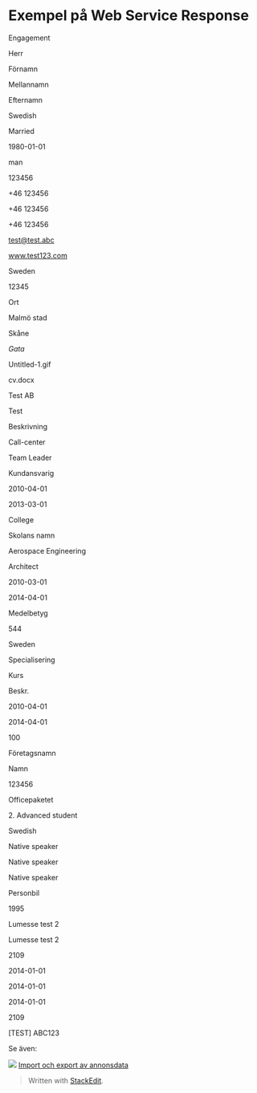 # Exempel på Web Service Response

<Candidate id="26980851" language="gb">

<PersonalDetails>

<CurrentEmploymentStatus id="17">Engagement</CurrentEmploymentStatus>

<Title id="1">Mr</Title>

<TitleGrade>Herr</TitleGrade>

<FirstName>Förnamn</FirstName>

<MiddleName>Mellannamn</MiddleName>

<LastName>Efternamn</LastName>

<Nationality iso="SE" id="204">Swedish</Nationality>

<MaritalStatus id="2">Married</MaritalStatus>

<DateOfBirth>1980-01-01</DateOfBirth>

<Gender>man</Gender>

<SSN>123456</SSN>

<Phone type="private">+46 123456</Phone>

<Phone type="work">+46 123456</Phone>

<Phone type="cellular">+46 123456</Phone>

<Email>test@test.abc</Email>

<Homepage>www.test123.com</Homepage>

<PostalAddress>

<Nationality iso="SE" id="204">Sweden</Nationality>

<PostalCode>12345</PostalCode>

<PostalArea>Ort</PostalArea>

<Municipality id="543">Malmö stad</Municipality>

<County id="46">Skåne</County>

<Address>Gata</Address>

</PostalAddress>

<PhotoFileName>Untitled-1.gif</PhotoFileName>

<CVFileName>cv.docx</CVFileName>

</PersonalDetails>

<EmploymentHistory>

<Employment current="1" id="29980191">

<EmployerName>Test AB</EmployerName>

<PositionTitle>Test</PositionTitle>

<PositionDescription>Beskrivning</PositionDescription>

<Sector id="35"/>

<JobCategory id="35">Call-center</JobCategory>

<SubCategory id="357">Team Leader</SubCategory>

<WorkRole id="6">Kundansvarig</WorkRole>

<StartDate>2010-04-01</StartDate>

<EndDate>2013-03-01</EndDate>

</Employment>

</EmploymentHistory>

<EducationHistory>

<Education current="1" id="20060247">

<InstituteType id="3">College</InstituteType>

<InstituteName>Skolans namn</InstituteName>

<AreaOfEducation id="98">Aerospace Engineering</AreaOfEducation>

<Degree id="91">Architect</Degree>

<StartDate>2010-03-01</StartDate>

<EndDate>2014-04-01</EndDate>

<AverageGrade>Medelbetyg</AverageGrade>

<ResultPoints>544</ResultPoints>

<Country iso="SE" id="14">Sweden</Country>

<Comments>Specialisering</Comments>

</Education>

</EducationHistory>

<Certifications>

<Certification id="5101959">

<Name>Kurs</Name>

<Description>Beskr.</Description>

<StartDate>2010-04-01</StartDate>

<EndDate>2014-04-01</EndDate>

<Duration type="hours">100</Duration>

</Certification>

</Certifications>

<References>

<Reference id="3686853">

<CompanyName>Företagsnamn</CompanyName>

<PersonName>Namn</PersonName>

<ContactInfo>123456</ContactInfo>

</Reference>

</References>

<Competencies name="IT Knowledge">

<Competency id="12018913">

<Name>Officepaketet</Name>

<Level id="3">2. Advanced student</Level>

</Competency>

</Competencies>

<Competencies name="Language">

<Competency id="21575765">

<Name iso="SE" id="204">Swedish</Name>

<Level type="speaking" id="3">Native speaker</Level>

<Level type="reading" id="3">Native speaker</Level>

<Level type="writing" id="3">Native speaker</Level>

</Competency>

</Competencies>

<Competencies name="Driverlicense">

<Competency id="6315595"><Name id="1">Personbil</Name>

<Level type="date">1995</Level>

</Competency>

</Competencies>

<Personality>

<Trait id="22"/><Trait id="31"/><Trait id="1"/><Trait id="4"/>

</Personality>

<InternalDocuments/>

<Applications>

<Application id="1029513">

<ProjectTitle>Lumesse test 2</ProjectTitle>

<VacancyTitle>Lumesse test 2</VacancyTitle>

<DepartmentID>2109</DepartmentID>

<CoverText/>

<CoverLetterFile/>

<InternalNotes/>

</Application>

</Applications>

<Hires>

<DateHired>2014-01-01</DateHired>

<DateAppointed>2014-01-01</DateAppointed>

<DateAvailable>2014-01-01</DateAvailable>

<DepartmentId>2109</DepartmentId>

<DepartmentName>[TEST] ABC123</DepartmentName>

</Hires>

Se även:

![](../Resources/Images/icon-document-link.png)  [Import och export av annonsdata](import_and_export_of_vacancy_data.htm)


> Written with [StackEdit](https://stackedit.io/).
<!--stackedit_data:
eyJoaXN0b3J5IjpbLTE5MjAxNTQxMzJdfQ==
-->